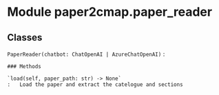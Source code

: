 Module paper2cmap.paper_reader
==============================

Classes
-------

`PaperReader(chatbot: ChatOpenAI | AzureChatOpenAI)`
:   

    ### Methods

    `load(self, paper_path: str) ‑> None`
    :   Load the paper and extract the catelogue and sections
